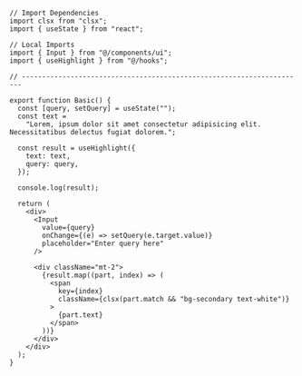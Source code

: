 ﻿```tsx
// Import Dependencies
import clsx from "clsx";
import { useState } from "react";

// Local Imports
import { Input } from "@/components/ui";
import { useHighlight } from "@/hooks";

// ----------------------------------------------------------------------

export function Basic() {
  const [query, setQuery] = useState("");
  const text =
    "Lorem, ipsum dolor sit amet consectetur adipisicing elit. Necessitatibus delectus fugiat dolorem.";

  const result = useHighlight({
    text: text,
    query: query,
  });

  console.log(result);

  return (
    <div>
      <Input
        value={query}
        onChange={(e) => setQuery(e.target.value)}
        placeholder="Enter query here"
      />

      <div className="mt-2">
        {result.map((part, index) => (
          <span
            key={index}
            className={clsx(part.match && "bg-secondary text-white")}
          >
            {part.text}
          </span>
        ))}
      </div>
    </div>
  );
}

```
